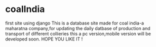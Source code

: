 # coalIndia
first site using django 
This is a database site made for coal india-a maharatna company,for updating the daily datbase of production and transport of different collieries
this a pc version,mobile version will be developed soon.
HOPE YOU LIKE IT !
